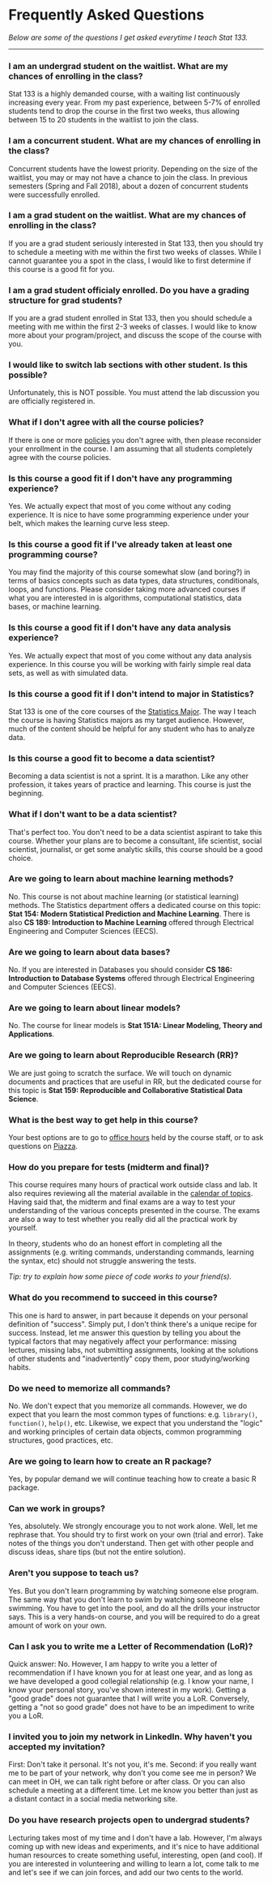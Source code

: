 # Frequently Asked Questions

_Below are some of the questions I get asked everytime I teach Stat 133._

-----

### I am an undergrad student on the waitlist. What are my chances of enrolling in the class?

Stat 133 is a highly demanded course, with a waiting list continuously increasing every year. From my past experience, between 5-7% of enrolled students tend to drop the course in the first two weeks, thus allowing between 15 to 20 students in the waitlist to join the class.


### I am a concurrent student. What are my chances of enrolling in the class?

Concurrent students have the lowest priority. Depending on the size of the waitlist, you may or may not have a chance to join the class. In previous semesters (Spring and Fall 2018), about a dozen of concurrent students were successfully enrolled.


### I am a grad student on the waitlist. What are my chances of enrolling in the class?

If you are a grad student seriously interested in Stat 133, then you should try to schedule a meeting with me within the first two weeks of classes. While I cannot guarantee you a spot in the class, I would like to first determine if this course is a good fit for you. 


### I am a grad student officialy enrolled. Do you have a grading structure for grad students?

If you are a grad student enrolled in Stat 133, then you should schedule a meeting with me within the first 2-3 weeks of classes. I would like to know more about your program/project, and discuss the scope of the course with you. 


### I would like to switch lab sections with other student. Is this possible?

Unfortunately, this is NOT possible. You must attend the lab discussion 
you are officially registered in.


### What if I don't agree with all the course policies?

If there is one or more [policies](policies.md) you don't agree with, then 
please reconsider your enrollment in the course. I am assuming that all 
students completely agree with the course policies.


### Is this course a good fit if I don't have any programming experience?

Yes. We actually expect that most of you come without any coding experience.
It is nice to have some programming experience under your belt, which makes 
the learning curve less steep.


### Is this course a good fit if I've already taken at least one programming course?

You may find the majority of this course somewhat slow (and boring?) in terms 
of basics concepts such as data types, data structures, conditionals, loops, 
and functions. Please consider taking more advanced courses if what you are 
interested in is algorithms, computational statistics, data bases, or machine learning.


### Is this course a good fit if I don't have any data analysis experience?

Yes. We actually expect that most of you come without any data analysis experience. In this course you will be working with fairly simple real data sets, as well as with simulated data.


### Is this course a good fit if I don't intend to major in Statistics?

Stat 133 is one of the core courses of the [Statistics Major](http://statistics.berkeley.edu/programs/undergrad/major). The way I teach the course is having Statistics majors as my target audience. However, much of the content should be helpful for any student who has to analyze data.


### Is this course a good fit to become a data scientist?

Becoming a data scientist is not a sprint. It is a marathon. Like any other 
profession, it takes years of practice and learning. This course is just the beginning.


### What if I don't want to be a data scientist?

That's perfect too. You don't need to be a data scientist aspirant to take this course. Whether your plans are to become a consultant, life scientist, social scientist, journalist, or get some analytic skills, this course should be a good choice.


### Are we going to learn about machine learning methods?

No. This course is not about machine learning (or statistical learning) methods.
The Statistics department offers a dedicated course on this topic: 
__Stat 154: Modern Statistical Prediction and Machine Learning__.
There is also __CS 189: Introduction to Machine Learning__ offered through 
Electrical Engineering and Computer Sciences (EECS).


### Are we going to learn about data bases?

No. If you are interested in Databases you should consider 
__CS 186: Introduction to Database Systems__ offered through 
Electrical Engineering and Computer Sciences (EECS).


### Are we going to learn about linear models?

No. The course for linear models is __Stat 151A: Linear Modeling, Theory and Applications__.


### Are we going to learn about Reproducible Research (RR)?

We are just going to scratch the surface. We will touch on dynamic documents and 
practices that are useful in RR, but the dedicated course for this topic is 
__Stat 159: Reproducible and Collaborative Statistical Data Science__.


### What is the best way to get help in this course?

Your best options are to go to [office hours](../staff.md) held by the course staff, or to ask questions on [Piazza](../piazza.md).


### How do you prepare for tests (midterm and final)?

This course requires many hours of practical work outside class and lab. It also requires reviewing all the material available in the [calendar of topics](../../README.md). Having said that, the midterm and final exams are a way to test your understanding of the various concepts presented in the course. The exams are also a way to test whether you really did all the practical work by yourself.

In theory, students who do an honest effort in completing all the assignments (e.g. writing commands, understanding commands, learning the syntax, etc) should not struggle answering the tests.

_Tip: try to explain how some piece of code works to your friend(s)._


### What do you recommend to succeed in this course?

This one is hard to answer, in part because it depends on your personal definition of "success". Simply put, I don't think there's a unique recipe for success. Instead, let me answer this question by telling you about the typical factors that may negatively affect your performance: missing lectures, missing labs, not submitting assignments, looking at the solutions of other students and "inadvertently" copy them, poor studying/working habits.


### Do we need to memorize all commands?

No. We don't expect that you memorize all commands. However, we do expect that 
you learn the most common types of functions: e.g. `library()`, `function()`, `help()`, etc. Likewise, we expect that you understand the "logic" and working principles of certain data objects, common programming structures, good practices, etc.


### Are we going to learn how to create an R package?

Yes, by popular demand we will continue teaching how to create a basic R package.


### Can we work in groups?

Yes, absolutely. We strongly encourage you to not work alone. Well, let me rephrase that. You should try to first work on your own (trial and error). Take notes of the things you don't understand. Then get with other people and discuss ideas, share tips (but not the entire solution). 


### Aren't you suppose to teach us?

Yes. But you don't learn programming by watching someone else program.
The same way that you don't learn to swim by watching someone else swimming.
You have to get into the pool, and do all the drills your instructor says.
This is a very hands-on course, and you will be required to do a great amount
of work on your own.


### Can I ask you to write me a Letter of Recommendation (LoR)?

Quick answer: No. However, I am happy to write you a letter of recommendation 
if I have known you for at least one year, and as long as we have developed 
a good collegial relationship (e.g. I know your name, I know your personal story, 
you've shown interest in my work).
Getting a "good grade" does not guarantee that I will write you a LoR. Conversely,
getting a "not so good grade" does not have to be an impediment to write you a LoR.


### I invited you to join my network in LinkedIn. Why haven't you accepted my invitation?

First: Don't take it personal. It's not you, it's me. Second: if you really 
want me to be part of your network, why don't you come see me in person? 
We can meet in OH, we can talk right before or after class. Or you can also
schedule a meeting at a different time. Let me know you better than just as 
a distant contact in a social media networking site.


### Do you have research projects open to undergrad students?

Lecturing takes most of my time and I don't have a lab. However, I'm always coming up with new ideas and experiments, and it's nice to have additional human resources to create something useful, interesting, open (and cool). If you are 
interested in volunteering and willing to learn a lot, come talk to me and 
let's see if we can join forces, and add our two cents to the world.

